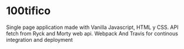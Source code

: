 # 100tifico
Single page application made with Vanilla Javascript, HTML y CSS.
API fetch from Ryck and Morty web api.
Webpack
And Travis for continous integration and deployment

